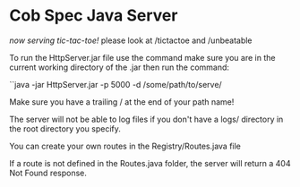 # Cob Spec Java Server
*now serving tic-tac-toe!*
please look at /tictactoe and /unbeatable

To run the HttpServer.jar file use the command make sure you are in the current working directory of the .jar then run the command:

``java -jar HttpServer.jar -p 5000 -d /some/path/to/serve/

Make sure you have a trailing / at the end of your path name!

The server will not be able to log files if you don't have a logs/ directory in the root directory you specify. 

You can create your own routes in the Registry/Routes.java file

If a route is not defined in the Routes.java folder, the server will return a 404 Not Found response.
